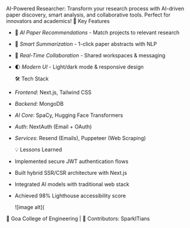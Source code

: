 AI-Powered Researcher: Transform your research process with AI-driven paper discovery, smart analysis, and collaborative tools. Perfect for innovators and academics!
🚀 Key Features  
- 🤖 *AI Paper Recommendations* - Match projects to relevant research  
- 📄 *Smart Summarization* - 1-click paper abstracts with NLP  
- 👥 *Real-Time Collaboration* - Shared workspaces & messaging  
- 🌓 *Modern UI* - Light/dark mode & responsive design

  🛠️ Tech Stack  
- *Frontend*: Next.js, Tailwind CSS  
- *Backend*:  MongoDB  
- *AI Core*: SpaCy, Hugging Face Transformers  
- *Auth*: NextAuth (Email + OAuth)  
- *Services*: Resend (Emails), Puppeteer (Web Scraping)

  💡 Lessons Learned  
- Implemented secure JWT authentication flows  
- Built hybrid SSR/CSR architecture with Next.js  
- Integrated AI models with traditional web stack  
- Achieved 98% Lighthouse accessibility score

  ![image alt](

📜 Goa College of Engineering | 👥 Contributors: SparkITians


  

